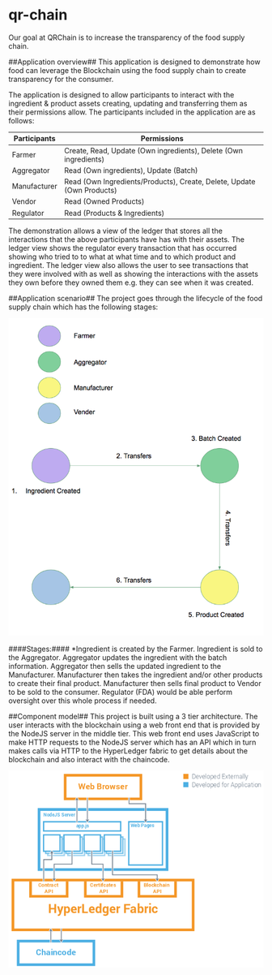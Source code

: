 # qr-chain
Our goal at QRChain is to increase the transparency of the food supply chain.


##Application overview## This application is designed to demonstrate how food can leverage the Blockchain using the food supply chain to create transparency for the consumer.

The application is designed to allow participants to interact with the ingredient & product assets creating, updating and transferring them as their permissions allow. The participants included in the application are as follows:

| Participants | Permissions |
| --- | --- |
| Farmer | Create, Read, Update (Own ingredients), Delete (Own ingredients)|
| Aggregator | Read (Own ingredients), Update (Batch) |
| Manufacturer | Read (Own Ingredients/Products), Create, Delete, Update (Own Products) |
| Vendor | Read (Owned Products)|
| Regulator | Read (Products & Ingredients)|


The demonstration allows a view of the ledger that stores all the interactions that the above participants have has with their assets. The ledger view shows the regulator every transaction that has occurred showing who tried to to what at what time and to which product and ingredient. The ledger view also allows the user to see transactions that they were involved with as well as showing the interactions with the assets they own before they owned them e.g. they can see when it was created.


##Application scenario## The project goes through the lifecycle of the food supply chain which has the following stages:

![alt text](blockchain-flow-of-control.png)




####Stages:####
*Ingredient is created by the Farmer.
Ingredient is sold to the Aggregator.
Aggregator updates the ingredient with the batch information.
Aggregator then sells the updated ingredient to the Manufacturer. 
Manufacturer then takes the ingredient and/or other products to create their final product.
Manufacturer then sells final product to Vendor to be sold to the consumer. 
Regulator (FDA) would be able perform oversight over this whole process if needed.


##Component model## This project is built using a 3 tier architecture. The user interacts with the blockchain using a web front end that is provided by the NodeJS server in the middle tier. This web front end uses JavaScript to make HTTP requests to the NodeJS server which has an API which in turn makes calls via HTTP to the HyperLedger fabric to get details about the blockchain and also interact with the chaincode.


![alt text](chaincode.png)

